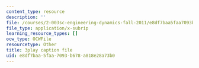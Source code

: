 ```yaml
---
content_type: resource
description: ''
file: /courses/2-003sc-engineering-dynamics-fall-2011/e8df7baa5faa7093b678a818e28a73b0_Ze5nqLIYUMc.srt
file_type: application/x-subrip
learning_resource_types: []
ocw_type: OCWFile
resourcetype: Other
title: 3play caption file
uid: e8df7baa-5faa-7093-b678-a818e28a73b0
---
```

